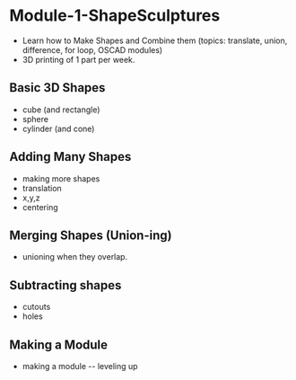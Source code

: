 # Module-1-ShapeSculptures

* Learn how to Make Shapes and Combine them (topics: translate, union, difference, for loop, OSCAD modules) 
* 3D printing of 1 part per week.

## Basic 3D Shapes

* cube (and rectangle)
* sphere
* cylinder (and cone)

## Adding Many Shapes 

* making more shapes
* translation
* x,y,z
* centering
 
## Merging Shapes (Union-ing)

* unioning when they overlap.

## Subtracting shapes

* cutouts
* holes

## Making a Module

* making a module -- leveling up
